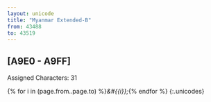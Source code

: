 ```yaml
---
layout: unicode
title: "Myanmar Extended-B"
from: 43488
to: 43519
---
```


## 	[A9E0 - A9FF]

Assigned Characters: 31

{% for i in (page.from..page.to) %}<i>&#{{i}};</i>{% endfor %}
{:.unicodes}
